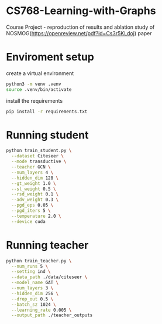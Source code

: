 # CS768-Learning-with-Graphs
Course Project - reproduction of results and ablation study of NOSMOG(https://openreview.net/pdf?id=Cs3r5KLdoj) paper

# Enviroment setup
create a virtual environment
```bash
python3 -m venv .venv
source .venv/bin/activate
```
install the requirements
```bash
pip install -r requirements.txt
```
# Running student
```bash
python train_student.py \
  --dataset Citeseer \
  --mode transductive \
  --teacher GCN \
  --num_layers 4 \
  --hidden_dim 128 \
  --gt_weight 1.0 \
  --sl_weight 0.5 \
  --rsd_weight 0.1 \
  --adv_weight 0.3 \
  --pgd_eps 0.05 \
  --pgd_iters 5 \
  --temperature 2.0 \
  --device cuda
```

# Running teacher
```bash
python train_teacher.py \
  --num_runs 5 \
  --setting ind \
  --data_path ./data/citeseer \
  --model_name GAT \
  --num_layers 3 \
  --hidden_dim 256 \
  --drop_out 0.5 \
  --batch_sz 1024 \
  --learning_rate 0.005 \
  --output_path ./teacher_outputs
```

